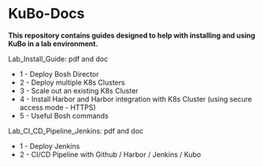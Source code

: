 # KuBo-Docs

**This repository contains guides designed to help with installing and using KuBo in a lab environment.**

Lab_Install_Guide: pdf and doc
* 1 - Deploy Bosh Director
* 2 - Deploy multiple K8s Clusters
* 3 - Scale out an existing K8s Cluster
* 4 - Install Harbor and Harbor integration with K8s Cluster (using secure access mode - HTTPS)
* 5 - Useful Bosh commands

Lab_CI_CD_Pipeline_Jenkins: pdf and doc
* 1 - Deploy Jenkins
* 2 - CI/CD Pipeline with Github / Harbor / Jenkins / Kubo
